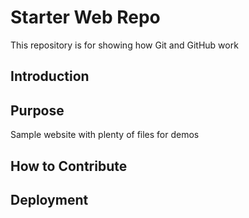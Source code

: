 # Starter Web Repo

This repository is for showing how Git and GitHub work

## Introduction

## Purpose

Sample website with plenty of files for demos

## How to Contribute

## Deployment

